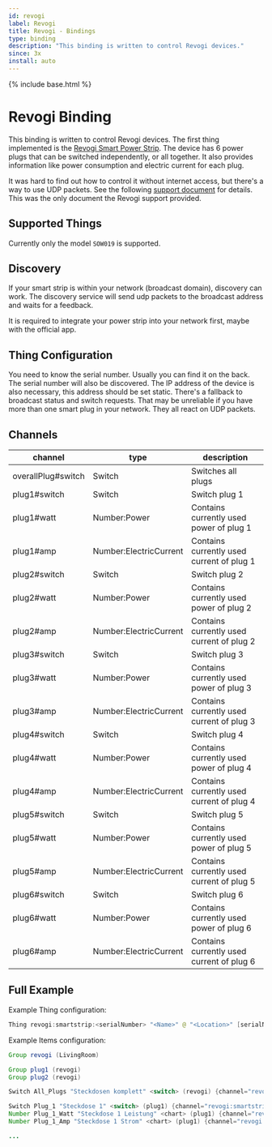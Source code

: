 ```yaml
---
id: revogi
label: Revogi
title: Revogi - Bindings
type: binding
description: "This binding is written to control Revogi devices."
since: 3x
install: auto
---
```


<!-- Attention authors: Do not edit directly. Please add your changes to the appropriate source repository -->

{% include base.html %}

# Revogi Binding

This binding is written to control Revogi devices.
The first thing implemented is the [Revogi Smart Power Strip](https://www.revogi.com/smart-power/smart-power-strip-eu/#section6).
The device has 6 power plugs that can be switched independently, or all together.
It also provides information like power consumption and electric current for each plug.

It was hard to find out how to control it without internet access, but there's a way to use UDP packets.
See the following [support document](https://github.com/andibraeu/revogismartstripcontrol/blob/master/doc/LAN%20UDP%20Control.pdf) for details. This was the only document the Revogi support provided.

## Supported Things

Currently only the model `SOW019` is supported.

## Discovery

If your smart strip is within your network (broadcast domain), discovery can work.
The discovery service will send udp packets to the broadcast address and waits for a feedback.

It is required to integrate your power strip into your network first, maybe with the official app.

## Thing Configuration

You need to know the serial number. Usually you can find it on the back.
The serial number will also be discovered.
The IP address of the device is also necessary, this address should be set static.
There's a fallback to broadcast status and switch requests.
That may be unreliable if you have more than one smart plug in your network.
They all react on UDP packets.

## Channels

| channel            | type                   | description                               |
|--------------------|------------------------|-------------------------------------------|
| overallPlug#switch | Switch                 | Switches all plugs                        |
| plug1#switch       | Switch                 | Switch plug 1                             |
| plug1#watt         | Number:Power           | Contains currently used power of plug 1   |
| plug1#amp          | Number:ElectricCurrent | Contains currently used current of plug 1 |
| plug2#switch       | Switch                 | Switch plug 2                             |
| plug2#watt         | Number:Power           | Contains currently used power of plug 2   |
| plug2#amp          | Number:ElectricCurrent | Contains currently used current of plug 2 |
| plug3#switch       | Switch                 | Switch plug 3                             |
| plug3#watt         | Number:Power           | Contains currently used power of plug 3   |
| plug3#amp          | Number:ElectricCurrent | Contains currently used current of plug 3 |
| plug4#switch       | Switch                 | Switch plug 4                             |
| plug4#watt         | Number:Power           | Contains currently used power of plug 4   |
| plug4#amp          | Number:ElectricCurrent | Contains currently used current of plug 4 |
| plug5#switch       | Switch                 | Switch plug 5                             |
| plug5#watt         | Number:Power           | Contains currently used power of plug 5   |
| plug5#amp          | Number:ElectricCurrent | Contains currently used current of plug 5 |
| plug6#switch       | Switch                 | Switch plug 6                             |
| plug6#watt         | Number:Power           | Contains currently used power of plug 6   |
| plug6#amp          | Number:ElectricCurrent | Contains currently used current of plug 6 |

## Full Example

Example Thing configuration:

```java
Thing revogi:smartstrip:<serialNumber> "<Name>" @ "<Location>" [serialNumber="<serialNumnber>", ipAddress=<ipaddress>, pollIntervall=45]
```

Example Items configuration:

```java
Group revogi (LivingRoom)

Group plug1 (revogi)
Group plug2 (revogi)

Switch All_Plugs "Steckdosen komplett" <switch> (revogi) {channel="revogi:smartstrip:<serialNumnber>:overallPlug#switch"}

Switch Plug_1 "Steckdose 1" <switch> (plug1) {channel="revogi:smartstrip:<serialNumnber>:plug1#switch"}
Number Plug_1_Watt "Steckdose 1 Leistung" <chart> (plug1) {channel="revogi:smartstrip:<serialNumnber>:plug1#watt"}
Number Plug_1_Amp "Steckdose 1 Strom" <chart> (plug1) {channel="revogi:smartstrip:<serialNumnber>:plug1#amp"}

...
```
